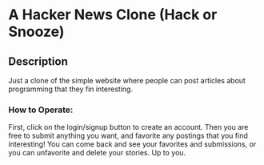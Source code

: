 # A Hacker News Clone (Hack or Snooze) 

## Description 

Just a clone of the simple website where people can post articles about programming that they fin interesting. 

### **How to Operate:**

First, click on the login/signup button to create an account. Then you are free to submit anything you want, and favorite any postings that you find interesting! 
You can come back and see your favorites and submissions, or you can unfavorite and delete your stories. Up to you.
